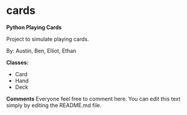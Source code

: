 cards
=====

**Python Playing Cards**

Project to simulate playing cards.

By: Austin, Ben, Elliot, Ethan

**Classes:**
 - Card
 - Hand
 - Deck

**Comments**
Everyone feel free to comment here. You can edit this text simply by editing the README.md file.
